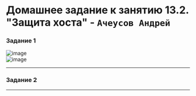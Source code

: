 # Домашнее задание к занятию  13.2. "Защита хоста" - `Ачеусов Андрей`

### Задание 1

![image](https://github.com/AndrewAche/HW_ALL/assets/121398221/f367d723-d303-4039-a0eb-33ae374d0ebd)  
![image](https://github.com/AndrewAche/HW_ALL/assets/121398221/0f4bf2c1-aaf9-4d6d-98ab-6db04c95a1be)

---



### Задание 2



---
